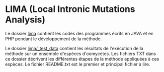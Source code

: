 # LIMA (Local Intronic Mutations Analysis)

Le dossier [lima](https://github.com/notoraptor/LIMA/tree/master/lima) contient les codes des programmes écrits en JAVA et en PHP pendant le développement de la méthode.

Le dossier [lima/_test_data](https://github.com/notoraptor/LIMA/tree/master/lima/_test_data) contient les résultats de l'exécution de la méthode sur un ensemble d'espèces d'oomycètes. Les fichiers TXT dans ce dossier décrivent les différentes étapes de la méthode appliquées à ces espèces. Le fichier README.txt est le premier et principal fichier à lire.
